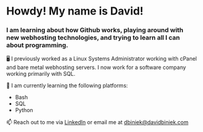 # Howdy! My name is David!

### I am learning about how Github works, playing around with new webhosting technologies, and trying to learn all I can about programming.

🖥️ I previously worked as a Linux Systems Administrator working with cPanel and bare metal webhosting servers. I now work for a software company working primarily with SQL.

🌱 I am currently learning the following platforms:
- Bash
- SQL
- Python

 📫 Reach out to me via [LinkedIn](https://www.linkedin.com/in/david-biniek/) or email me at <dbiniek@davidbiniek.com>

<!--
**dbiniek/dbiniek** is a ✨ _special_ ✨ repository because its `README.md` (this file) appears on your GitHub profile.

Here are some ideas to get you started:

- 🔭 I’m currently working on ...
- 🌱 I’m currently learning ...
- 👯 I’m looking to collaborate on ...
- 🤔 I’m looking for help with ...
- 💬 Ask me about ...
- 📫 How to reach me: ...
- 😄 Pronouns: ...
- ⚡ Fun fact: ...
-->

